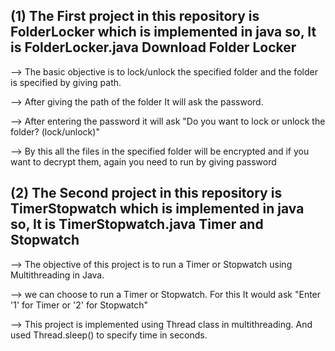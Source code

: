 (1) The First project in this repository is FolderLocker which is implemented in java
so, It is FolderLocker.java
Download
Folder Locker
------------
--> The basic objective is to lock/unlock the specified folder
and the folder is specified by giving path.

--> After giving the path of the folder It will ask the password.

--> After entering the password it will ask "Do you want to lock or unlock the folder? (lock/unlock)"

--> By this all the files in the specified folder will be encrypted and if you want to decrypt them, again you need to run
by giving password

(2) The Second project in this repository is TimerStopwatch which is implemented in java
so, It is TimerStopwatch.java
Timer and Stopwatch
-------------------
--> The objective of this project is to run a Timer or Stopwatch using Multithreading in Java.

--> we can choose to run a Timer or Stopwatch. For this It would ask "Enter '1' for Timer or '2' for Stopwatch"

--> This project is implemented using Thread class in multithreading. And used Thread.sleep() to specify time in seconds.

